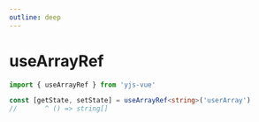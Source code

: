 ```yaml
---
outline: deep
---
```


# useArrayRef

```ts
import { useArrayRef } from 'yjs-vue'

const [getState, setState] = useArrayRef<string>('userArray')
//       ^ () => string[]
```
